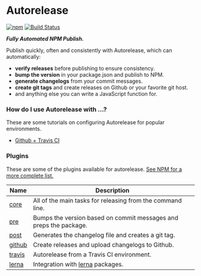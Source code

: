 # Autorelease

[![npm](https://img.shields.io/npm/v/autorelease.svg)](https://www.npmjs.com/package/autorelease) [![Build Status](https://travis-ci.org/tyler-johnson/autorelease.svg?branch=master)](https://travis-ci.org/tyler-johnson/autorelease)

**_Fully Automated NPM Publish._**

Publish quickly, often and consistently with Autorelease, which can automatically:

- **verify releases** before publishing to ensure consistency.
- **bump the version** in your package.json and publish to NPM.
- **generate changelogs** from your commit messages.
- **create git tags** and create releases on Github or your favorite git host.
- and anything else you can write a JavaScript function for.

### How do I use Autorelease with ...?

These are some tutorials on configuring Autorelease for popular environments.

- [Github + Travis CI](docs/tutorials/github-travis.md)
<!-- - [Gitlab + Gitlab CI]()
- [Local Command Line]() -->

### Plugins

These are some of the plugins available for autorelease. [See NPM for a more complete list.](https://www.npmjs.com/browse/keyword/autorelease)

| Name | Description |
| --- | --- |
| [core](packages/autorelease-plugin-core) | All of the main tasks for releasing from the command line. |
| [pre](packages/autorelease-plugin-pre) | Bumps the version based on commit messages and preps the package. |
| [post](packages/autorelease-plugin-post) | Generates the changelog file and creates a git tag. |
| [github](packages/autorelease-plugin-github) | Create releases and upload changelogs to Github. |
| [travis](packages/autorelease-plugin-travis) | Autorelease from a Travis CI environment. |
| [lerna](packages/autorelease-plugin-lerna) | Integration with [lerna](http://ghub.io/lerna) packages. |
